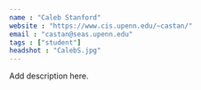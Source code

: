 ```yaml
---
name : "Caleb Stanford"
website : "https://www.cis.upenn.edu/~castan/"
email : "castan@seas.upenn.edu"
tags : ["student"]
headshot : "CalebS.jpg"
---
```

Add description here.
